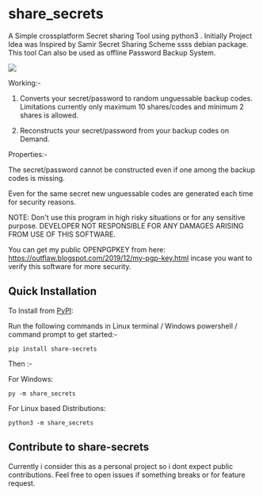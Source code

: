 # share_secrets
A Simple crossplatform Secret sharing Tool using python3 . Initially Project Idea was Inspired by Samir Secret Sharing Scheme ssss debian package. This tool Can also be used as offline Password Backup System. 

<img src="https://github.com/Anish-M-code/share_secret/raw/master/screenshot.png">

Working:-

1) Converts your secret/password to random unguessable backup codes. Limitations currently only maximum 10 shares/codes and minimum 2 shares is allowed.

2) Reconstructs your secret/password from your backup codes on Demand.

Properties:-

The secret/password cannot be constructed even if one among the backup codes is missing.

Even for the same secret new unguessable codes are generated each time for security reasons. 

NOTE: Don't use this program in high risky situations or for any sensitive purpose. DEVELOPER NOT RESPONSIBLE FOR ANY DAMAGES ARISING FROM USE OF THIS SOFTWARE.

You can get my public OPENPGPKEY from here: https://outflaw.blogspot.com/2019/12/my-pgp-key.html incase you want to verify this software for more security.

Quick Installation
------------------

To Install from [PyPI](https://pypi.org/project/share-secrets/):

Run the following commands in Linux terminal / Windows powershell / command prompt to get started:-

```
pip install share-secrets
```
Then :-

For Windows:
```
py -m share_secrets 
```
For Linux based Distributions:
```
python3 -m share_secrets
```

Contribute to share-secrets
---------------------------
Currently i consider this as a personal project so i dont expect public contributions.
Feel free to open issues if something breaks or for feature request. 



